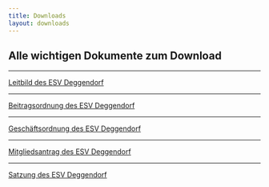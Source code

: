 ```yaml
---
title: Downloads
layout: downloads
---
```


## Alle wichtigen Dokumente zum Download

<hr />

<a href="https://cloud.esv-deggendorf.de/public/download-shares/S3RIiBizA6jOuXuxAR8USsXp78p1K888" target="_blank">
Leitbild des ESV Deggendorf
</a>

<hr />

<a href="https://cloud.esv-deggendorf.de/public/download-shares/QHcUNR8a34n6d99cLBUICUH4DpE1PqHB" target="_blank">
Beitragsordnung des ESV Deggendorf
</a>

<hr />

<a href="https://cloud.esv-deggendorf.de/public/download-shares/A0MHQp7q1KzXza3Vp27FB5SVVTKX8SER" target="_blank">
Geschäftsordnung des ESV Deggendorf
</a>

<hr />

<a href="https://cloud.esv-deggendorf.de/public/download-shares/cG65GIjrpVBbFkjwJW7dyhDqvUeeD8ns" target="_blank">
Mitgliedsantrag des ESV Deggendorf
</a>

<hr />

<a href="https://cloud.esv-deggendorf.de/public/download-shares/k4TPYMftXi68fxOgHyqJhLr1dCkPwpgM" target="_blank">
Satzung des ESV Deggendorf
</a>
